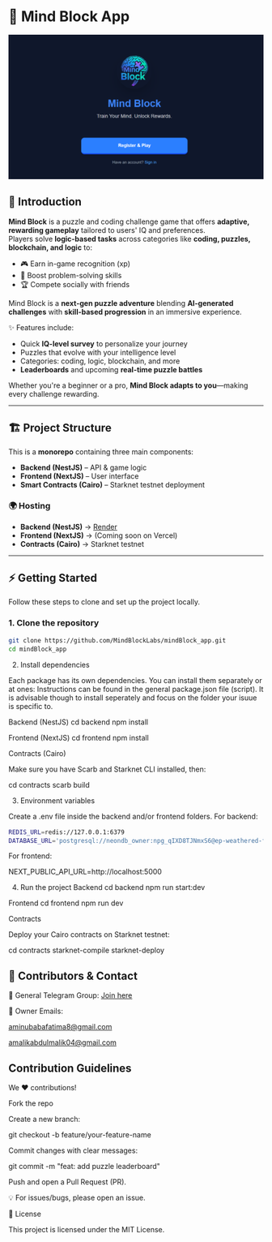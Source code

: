 # 🧩 Mind Block App

![alt text](image.png)

## 📘 Introduction
**Mind Block** is a puzzle and coding challenge game that offers **adaptive, rewarding gameplay** tailored to users' IQ and preferences.  
Players solve **logic-based tasks** across categories like **coding, puzzles, blockchain, and logic** to:

- 🎮 Earn in-game recognition (xp)  
- 🚀 Boost problem-solving skills  
- 🏆 Compete socially with friends  

Mind Block is a **next-gen puzzle adventure** blending **AI-generated challenges** with **skill-based progression** in an immersive experience.  

✨ Features include:  
- Quick **IQ-level survey** to personalize your journey  
- Puzzles that evolve with your intelligence level  
- Categories: coding, logic, blockchain, and more  
- **Leaderboards** and upcoming **real-time puzzle battles**  

Whether you're a beginner or a pro, **Mind Block adapts to you**—making every challenge rewarding.

---

## 🏗️ Project Structure
This is a **monorepo** containing three main components:

- **Backend (NestJS)** – API & game logic  
- **Frontend (NextJS)** – User interface  
- **Smart Contracts (Cairo)** – Starknet testnet deployment  

### 🌍 Hosting
- **Backend (NestJS)** → [Render](https://mindblock-webaapp.onrender.com)  
- **Frontend (NextJS)** → (Coming soon on Vercel)  
- **Contracts (Cairo)** → Starknet testnet  

---

## ⚡ Getting Started

Follow these steps to clone and set up the project locally.

### 1. Clone the repository
```bash
git clone https://github.com/MindBlockLabs/mindBlock_app.git
cd mindBlock_app
```

2. Install dependencies

Each package has its own dependencies. You can install them separately or at ones:
Instructions can be found in the general package.json file (script). It is advisable though to install seperately and focus on the folder your isuue is specific to.

Backend (NestJS)
cd backend
npm install

Frontend (NextJS)
cd frontend
npm install

Contracts (Cairo)

Make sure you have Scarb
 and Starknet CLI installed, then:

cd contracts
scarb build

3. Environment variables

Create a .env file inside the backend and/or frontend folders.
For backend:

```bash
REDIS_URL=redis://127.0.0.1:6379
DATABASE_URL='postgresql://neondb_owner:npg_qIXD8TJNmxS6@ep-weathered-fog-ae2k8pwv-pooler.c-2.us-east-2.aws.neon.tech/MindBlock?sslmode=require&channel_binding=require'
```

For frontend:

NEXT_PUBLIC_API_URL=http://localhost:5000

4. Run the project
Backend
cd backend
npm run start:dev

Frontend
cd frontend
npm run dev

Contracts

Deploy your Cairo contracts on Starknet testnet:

cd contracts
starknet-compile
starknet-deploy

## 👥 Contributors & Contact

📢 General Telegram Group: [Join here](https://t.me/+kjacdy68yfwwNTVk)

📧 Owner Emails:

aminubabafatima8@gmail.com

amalikabdulmalik04@gmail.com

## Contribution Guidelines

We ❤️ contributions!

Fork the repo

Create a new branch:

git checkout -b feature/your-feature-name


Commit changes with clear messages:

git commit -m "feat: add puzzle leaderboard"


Push and open a Pull Request (PR).

💡 For issues/bugs, please open an issue.

📜 License

This project is licensed under the MIT License.
